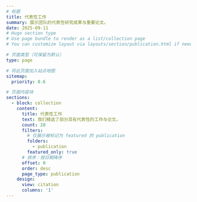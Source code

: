 ```yaml
---
# 标题
title: 代表性工作
summary: 展示团队的代表性研究成果与重要论文。
date: 2025-09-11
# Hugo section type
# Use page bundle to render as a list/collection page
# You can customize layout via layouts/section/publication.html if needed

# 页面类型（可保留为默认）
type: page

# 将此页面加入站点地图
sitemap:
  priority: 0.6

# 页面内容块
sections:
  - block: collection
    content:
      title: 代表性工作
      text: 我们精选了部分具有代表性的工作与论文。
      count: 20
      filters:
        # 仅展示被标记为 featured 的 publication
        folders:
          - publication
        featured_only: true
      # 排序：按日期降序
      offset: 0
      order: desc
      page_type: publication
    design:
      view: citation
      columns: '1'
---
```


